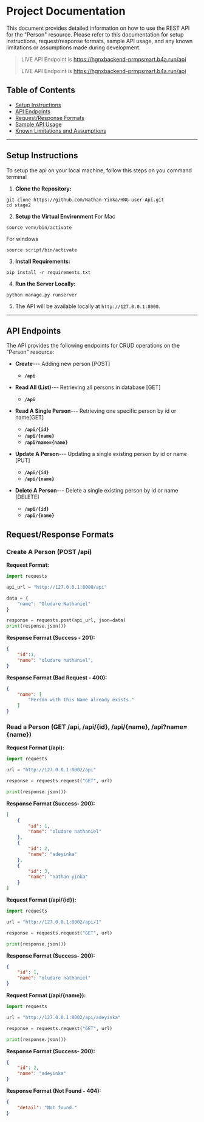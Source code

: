 # Project Documentation

This document provides detailed information on how to use the REST API for the "Person" resource. Please refer to this documentation for setup instructions, request/response formats, sample API usage, and any known limitations or assumptions made during development.

> LIVE API Endpoint is https://hgnxbackend-prmpsmart.b4a.run/api
>
> LIVE API Endpoint is https://hgnxbackend-prmpsmart.b4a.run/api

## Table of Contents
* [Setup Instructions](#setup-instructions)
* [API Endpoints](#api-endpoints)
* [Request/Response Formats](#requestresponse-formats)
* [Sample API Usage](#sample-api-usage)
* [Known Limitations and Assumptions](#known-limitations-and-assumptions)

---

## Setup Instructions
To setup the api on your local machine, follow this steps on you command terminal

1. **Clone the Repository:**
```
git clone https://github.com/Nathan-Yinka/HNG-user-Api.git
cd stage2
```

2. **Setup the Virtual Environment**
For Mac
```
source venv/bin/activate
```
For windows
```
source script/bin/activate
```

3. **Install Requirements:**
```
pip install -r requirements.txt
```

4. **Run the Server Locally:**
```
python manage.py runserver
```

5. The API will be available locally at `http://127.0.0.1:8000`.

---

## API Endpoints

The API provides the following endpoints for CRUD operations on the "Person" resource:

* **Create**---
    Adding new person [POST]

    * **`/api`**

* **Read All (List)**---
    Retrieving all persons in database [GET]

    * **`/api`**

* **Read A Single Person**---
    Retrieving one specific person by id or name[GET]
    * **`/api/{id}`** 
    * **`/api/{name}`**
    * **`/api?name={name}`**

* **Update A Person**---
    Updating a single existing person by id or name [PUT]
    * **`/api/{id}`**
    * **`/api/{name}`**

* **Delete A Person**---
    Delete a single existing person by id or name [DELETE]
    * **`/api/{id}`**
    * **`/api/{name}`**

## Request/Response Formats

### Create A Person (POST /api)

**Request Format:**
```python
import requests

api_url = "http://127.0.0.1:8000/api"

data = {
    "name": "Oludare Nathaniel"
}

response = requests.post(api_url, json=data)
print(response.json())
```

**Response Format (Success - 201):**
```json
{
    "id":1,
    "name": "oludare nathaniel",
}
```

**Response Format (Bad Request - 400):**
```json
{
    "name": [
        "Person with this Name already exists."
    ]
}
```

### Read a Person (GET /api,   /api/{id},   /api/{name},   /api?name={name})

**Request Format (/api):**
```python
import requests

url = "http://127.0.0.1:8002/api"

response = requests.request("GET", url)

print(response.json())
```

**Response Format (Success- 200):**
```json
[
    {
        "id": 1,
        "name": "oludare nathaniel"
    },
    {
        "id": 2,
        "name": "adeyinka"
    },
    {
        "id": 3,
        "name": "nathan yinka"
    }
]
```

**Request Format (/api/{id}):**
```python
import requests

url = "http://127.0.0.1:8002/api/1"

response = requests.request("GET", url)

print(response.json())
```

**Response Format (Success- 200):**
```json
{
    "id": 1,
    "name": "oludare nathaniel"
}
```

**Request Format (/api/{name}):**
```python
import requests

url = "http://127.0.0.1:8002/api/adeyinka"

response = requests.request("GET", url)

print(response.json())
```

**Response Format (Success- 200):**
```json
{
    "id": 2,
    "name": "adeyinka"
}
```

**Response Format (Not Found - 404):**
```json
{
    "detail": "Not found."
}
```
